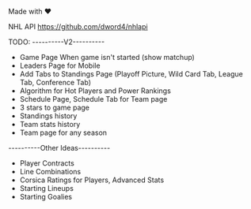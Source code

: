 Made with ❤️


NHL API
https://github.com/dword4/nhlapi

TODO:
----------V2----------
- Game Page When game isn't started (show matchup)
- Leaders Page for Mobile
- Add Tabs to Standings Page (Playoff Picture, Wild Card Tab, League Tab, Conference Tab)
- Algorithm for Hot Players and Power Rankings
- Schedule Page, Schedule Tab for Team page
- 3 stars to game page
- Standings history
- Team stats history
- Team page for any season

----------Other Ideas----------
- Player Contracts
- Line Combinations
- Corsica Ratings for Players, Advanced Stats
- Starting Lineups
- Starting Goalies

